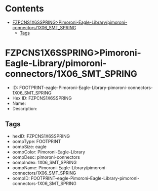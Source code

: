 



Contents
========

* [FZPCNS1X6SSPRING>Pimoroni-Eagle-Library/pimoroni-connectors/1X06_SMT_SPRING](#fzpcns1x6sspringpimoroni-eagle-librarypimoroni-connectors1x06_smt_spring)
	* [Tags](#tags)

# FZPCNS1X6SSPRING>Pimoroni-Eagle-Library/pimoroni-connectors/1X06_SMT_SPRING

- ID: FOOTPRINT-eagle-Pimoroni-Eagle-Library-pimoroni-connectors-1X06_SMT_SPRING
- Hex ID: FZPCNS1X6SSPRING
- Name: 
- Description: 

## Tags

- hexID: FZPCNS1X6SSPRING
- oompType: FOOTPRINT
- oompSize: eagle
- oompColor: Pimoroni-Eagle-Library
- oompDesc: pimoroni-connectors
- oompIndex: 1X06_SMT_SPRING
- oompName: Pimoroni-Eagle-Library/pimoroni-connectors/1X06_SMT_SPRING
- oompID: FOOTPRINT-eagle-Pimoroni-Eagle-Library-pimoroni-connectors-1X06_SMT_SPRING

